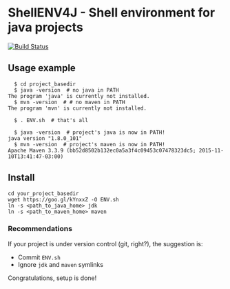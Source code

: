 # ShellENV4J - Shell environment for java projects
[![Build Status](https://travis-ci.org/code-sur/ShellENV4J.svg?branch=master)](https://travis-ci.org/code-sur/ShellENV4J)


## Usage example
```
  $ cd project_basedir
  $ java -version  # no java in PATH
The program 'java' is currently not installed.
  $ mvn -version  # # no maven in PATH
The program 'mvn' is currently not installed.
```

```
  $ . ENV.sh  # that's all
```
```
  $ java -version  # project's java is now in PATH!
java version "1.8.0_101"
  $ mvn -version  # project's maven is now in PATH!
Apache Maven 3.3.9 (bb52d8502b132ec0a5a3f4c09453c07478323dc5; 2015-11-10T13:41:47-03:00)
```


## Install
```
cd your_project_basedir
wget https://goo.gl/kYnxxZ -O ENV.sh
ln -s <path_to_java_home> jdk
ln -s <path_to_maven_home> maven
```

### Recommendations
If your project is under version control (git, right?), the suggestion is:
* Commit `ENV.sh`
* Ignore `jdk` and `maven` symlinks


Congratulations, setup is done!
